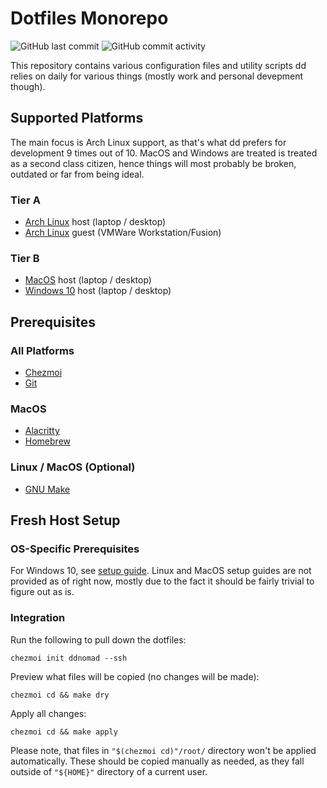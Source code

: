 Dotfiles Monorepo
=================
![GitHub last commit](https://img.shields.io/github/last-commit/ddnomad/dotfiles)
![GitHub commit activity](https://img.shields.io/github/commit-activity/w/ddnomad/dotfiles)

This repository contains various configuration files and utility scripts dd relies on daily
for various things (mostly work and personal devepment though).

Supported Platforms
-------------------
The main focus is Arch Linux support, as that's what dd prefers for development 9 times out
of 10. MacOS and Windows are treated is treated as a second class citizen, hence things will
most probably be broken, outdated or far from being ideal.

### Tier A
* [Arch Linux](https://www.archlinux.org/) host (laptop / desktop)
* [Arch Linux](https://www.archlinux.org/) guest (VMWare Workstation/Fusion)

### Tier B
* [MacOS](https://www.apple.com/macos) host (laptop / desktop)
* [Windows 10](https://en.wikipedia.org/wiki/Windows_10) host (laptop / desktop)

Prerequisites
-------------
### All Platforms
* [Chezmoi](https://www.chezmoi.io/)
* [Git](https://git-scm.com/)

### MacOS
* [Alacritty](https://github.com/alacritty/alacritty)
* [Homebrew](https://brew.sh)

### Linux / MacOS (Optional)
* [GNU Make](https://www.gnu.org/software/make/)

Fresh Host Setup
----------------
### OS-Specific Prerequisites
For Windows 10, see [setup guide](./docs/setup/windows10_setup_guide.md). Linux and MacOS setup
guides are not provided as of right now, mostly due to the fact it should be fairly trivial to
figure out as is.

### Integration
Run the following to pull down the dotfiles: 
```
chezmoi init ddnomad --ssh
```

Preview what files will be copied (no changes will be made):
```
chezmoi cd && make dry
```

Apply all changes:
```
chezmoi cd && make apply
```

Please note, that files in `"$(chezmoi cd)"/root/` directory won't be applied
automatically. These should be copied manually as needed, as they fall outside
of `"${HOME}"` directory of a current user.
